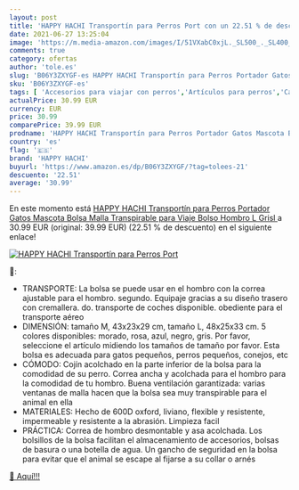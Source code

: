 ```yaml
---
layout: post
title: 'HAPPY HACHI Transportín para Perros Port con un 22.51 % de descuento'
date: 2021-06-27 13:25:04
image: 'https://m.media-amazon.com/images/I/51VXabC0xjL._SL500_._SL400_.jpg'
comments: true
category: ofertas
author: 'tole.es'
slug: 'B06Y3ZXYGF-es HAPPY HACHI Transportín para Perros Portador Gatos Mascota...'
sku: 'B06Y3ZXYGF-es'
tags: [ 'Accesorios para viajar con perros','Artículos para perros','Capazos de coche para perros','Productos para mascotas','Transportadoras y productos de viaje','bolso','happy hachi', ]
actualPrice: 30.99 EUR
currency: EUR
price: 30.99
comparePrice: 39.99 EUR
prodname: 'HAPPY HACHI Transportín para Perros Portador Gatos Mascota Bolsa Malla Transpirable para Viaje Bolso Hombro L  Grisl '
country: 'es'
flag: '🇪🇸'
brand: 'HAPPY HACHI'
buyurl: 'https://www.amazon.es/dp/B06Y3ZXYGF/?tag=tolees-21'
descuento: '22.51'
average: '30.99'
---
```


En este momento está [HAPPY HACHI Transportín para Perros Portador Gatos Mascota Bolsa Malla Transpirable para Viaje Bolso Hombro L  Grisl ](https://www.amazon.es/dp/B06Y3ZXYGF/?tag=tolees-21) a 30.99 EUR (original: 39.99 EUR) (22.51 %  de descuento) en el siguiente enlace!

[![HAPPY HACHI Transportín para Perros Port](https://m.media-amazon.com/images/I/51VXabC0xjL._SL500_._SL400_.jpg)](https://www.amazon.es/dp/B06Y3ZXYGF/?tag=tolees-21)

🔎:

- TRANSPORTE: La bolsa se puede usar en el hombro con la correa ajustable para el hombro. segundo. Equipaje gracias a su diseño trasero con cremallera. do. transporte de coches disponible. obediente para el transporte aéreo
- DIMENSIÓN: tamaño M, 43x23x29 cm, tamaño L, 48x25x33 cm. 5 colores disponibles: morado, rosa, azul, negro, gris. Por favor, seleccione el artículo midiendo los tamaños de tamaño por favor. Esta bolsa es adecuada para gatos pequeños, perros pequeños, conejos, etc
- CÓMODO: Cojín acolchado en la parte inferior de la bolsa para la comodidad de su perro. Correa ancha y acolchada para el hombro para la comodidad de tu hombro. Buena ventilación garantizada: varias ventanas de malla hacen que la bolsa sea muy transpirable para el animal en ella
- MATERIALES: Hecho de 600D oxford, liviano, flexible y resistente, impermeable y resistente a la abrasión. Limpieza facil
- PRÁCTICA: Correa de hombro desmontable y asa acolchada. Los bolsillos de la bolsa facilitan el almacenamiento de accesorios, bolsas de basura o una botella de agua. Un gancho de seguridad en la bolsa para evitar que el animal se escape al fijarse a su collar o arnés

[🛒 Aquí!!!](https://www.amazon.es/dp/B06Y3ZXYGF/?tag=tolees-21)
